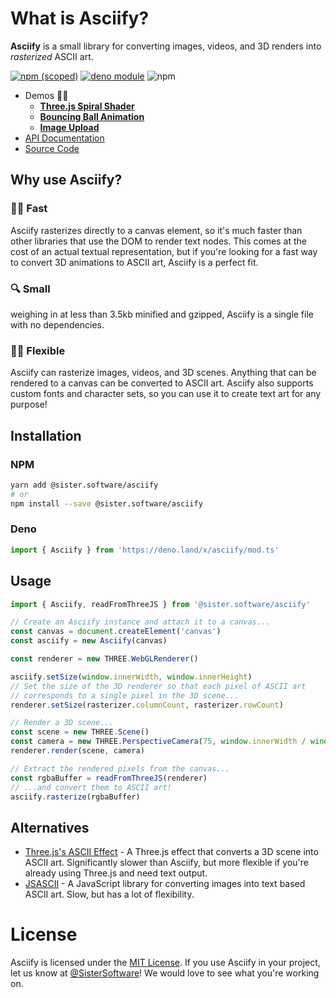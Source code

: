 # What is Asciify?

**Asciify** is a small library for converting images, videos, and 3D renders into _rasterized_ ASCII art.

[![npm (scoped)](https://img.shields.io/npm/v/@sister.software/asciify)](https://www.npmjs.com/package/@sister.software/asciify)
[![deno module](https://shield.deno.dev/x/asciify)](https://deno.land/x/asciify)
![npm](https://img.shields.io/npm/dm/@sister.software/asciify)

- Demos 🙌✨
  - [**Three.js Spiral Shader**](https://asciify.sister.software/demo/sprial/)
  - [**Bouncing Ball Animation**](https://asciify.sister.software/demo/3d/)
  - [**Image Upload**](https://asciify.sister.software/demo/image/)
- [API Documentation](https://github.com/sister-software/asciify/wiki)
- [Source Code](https://github.com/sister-software/asciify)

## Why use Asciify?

### 🏃‍♀️ Fast

Asciify rasterizes directly to a canvas element, so it's much faster than other libraries that use the DOM to render text nodes. This comes at the cost of an actual textual representation, but if you're looking for a fast way to convert 3D animations to ASCII art, Asciify is a perfect fit.

### 🔍 Small

weighing in at less than 3.5kb minified and gzipped, Asciify is a single file with no dependencies.

### 🤸‍♀️ Flexible

Asciify can rasterize images, videos, and 3D scenes. Anything that can be rendered to a canvas can be converted to ASCII art. Asciify also supports custom fonts and character sets, so you can use it to create text art for any purpose!

## Installation

### NPM

```bash
yarn add @sister.software/asciify
# or
npm install --save @sister.software/asciify
```

### Deno

```ts
import { Asciify } from 'https://deno.land/x/asciify/mod.ts'
```

## Usage

```ts
import { Asciify, readFromThreeJS } from '@sister.software/asciify'

// Create an Asciify instance and attach it to a canvas...
const canvas = document.createElement('canvas')
const asciify = new Asciify(canvas)

const renderer = new THREE.WebGLRenderer()

asciify.setSize(window.innerWidth, window.innerHeight)
// Set the size of the 3D renderer so that each pixel of ASCII art
// corresponds to a single pixel in the 3D scene...
renderer.setSize(rasterizer.columnCount, rasterizer.rowCount)

// Render a 3D scene...
const scene = new THREE.Scene()
const camera = new THREE.PerspectiveCamera(75, window.innerWidth / window.innerHeight, 0.1, 1000)
renderer.render(scene, camera)

// Extract the rendered pixels from the canvas...
const rgbaBuffer = readFromThreeJS(renderer)
// ...and convert them to ASCII art!
asciify.rasterize(rgbaBuffer)
```

## Alternatives

- [Three.js's ASCII Effect](https://threejs.org/examples/?q=ascii#webgl_effects_ascii) - A Three.js effect that converts a 3D scene into ASCII art. Significantly slower than Asciify, but more flexible if you're already using Three.js and need text output.
- [JSASCII](https://github.com/hassadee/jsascii) - A JavaScript library for converting images into text based ASCII art. Slow, but has a lot of flexibility.

# License

Asciify is licensed under the [MIT License](https://opensource.org/licenses/MIT). If you use Asciify in your project, let us know at [@SisterSoftware](https://twitter.com/SisterSoftware)! We would love to see what you're working on.
